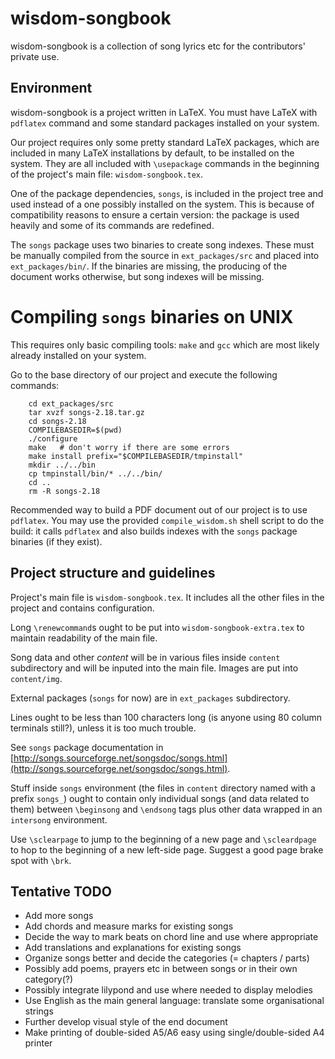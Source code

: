 wisdom-songbook
===============

wisdom-songbook is a collection of song lyrics etc for the contributors' 
private use. 


Environment
-----------

wisdom-songbook is a project written in LaTeX. You must have LaTeX with
`pdflatex` command and some standard packages installed on your system.

Our project requires only some pretty standard LaTeX packages, which 
are included in many LaTeX installations by default, to be installed on 
the system. They are all included with `\usepackage` commands in the 
beginning of the project's main file: `wisdom-songbook.tex`.

One of the package dependencies, `songs`, is included in the project
tree and used instead of a one possibly installed on the system. This 
is because of compatibility reasons to ensure a certain version: the 
package is used heavily and some of its commands are redefined.

The `songs` package uses two binaries to create song indexes. These must
be manually compiled from the source in `ext_packages/src` and placed
into `ext_packages/bin/`. If the binaries are missing, the producing
of the document works otherwise, but song indexes will be missing.

# Compiling `songs` binaries on UNIX #

This requires only basic compiling tools: `make` and `gcc` which are
most likely already installed on your system. 

Go to the base directory of our project and execute the following commands:

        cd ext_packages/src
        tar xvzf songs-2.18.tar.gz
        cd songs-2.18
        COMPILEBASEDIR=$(pwd)
        ./configure
        make   # don't worry if there are some errors
        make install prefix="$COMPILEBASEDIR/tmpinstall"
        mkdir ../../bin
        cp tmpinstall/bin/* ../../bin/
        cd ..
        rm -R songs-2.18
        
Recommended way to build a PDF document out of our project is to use
`pdflatex`. You may use the provided `compile_wisdom.sh` shell script
to do the build: it calls `pdflatex` and also builds indexes with the
`songs` package binaries (if they exist).


Project structure and guidelines
--------------------------------

Project's main file is `wisdom-songbook.tex`. It includes all the
other files in the project and contains configuration.

Long `\renewcommand`s ought to be put into `wisdom-songbook-extra.tex` to
maintain readability of the main file.

Song data and other *content* will be in various files inside `content`
subdirectory and will be inputed into the main file. Images are put into
`content/img`.

External packages (`songs` for now) are in `ext_packages` subdirectory.

Lines ought to be less than 100 characters long (is anyone using 80 column
terminals still?), unless it is too much trouble.

See `songs` package documentation in [http://songs.sourceforge.net/songsdoc/songs.html](http://songs.sourceforge.net/songsdoc/songs.html).

Stuff inside `songs` environment (the files in `content` directory named
with a prefix `songs_`) ought to contain only individual songs (and data 
related to them) between `\beginsong` and `\endsong` tags plus other 
data wrapped in an `intersong` environment. 

Use `\sclearpage` to jump to the beginning of a new page and `\scleardpage` to
hop to the beginning of a new left-side page. Suggest a good page brake spot
with `\brk`.


Tentative TODO
--------------

*  Add more songs
*  Add chords and measure marks for existing songs
*  Decide the way to mark beats on chord line and use where appropriate
*  Add translations and explanations for existing songs
*  Organize songs better and decide the categories (= chapters / parts)
*  Possibly add poems, prayers etc in between songs or in their own category(?)
*  Possibly integrate lilypond and use where needed to display melodies
*  Use English as the main general language: translate some organisational 
   strings
*  Further develop visual style of the end document
*  Make printing of double-sided A5/A6 easy using single/double-sided A4 
   printer

